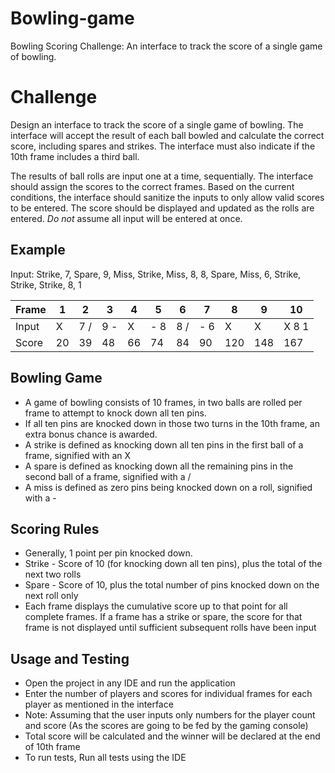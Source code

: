 # Bowling-game
Bowling Scoring Challenge: An interface to track the score of a single game of bowling.

# Challenge
Design an interface to track the score of a single game of bowling. The interface will accept the result of each ball bowled and calculate the correct score, including spares and strikes. The interface must also indicate if the 10th frame includes a third ball.

The results of ball rolls are input one at a time, sequentially. The interface should assign the scores to the correct frames. Based on the current conditions, the interface should sanitize the inputs to only allow valid scores to be entered. The score should be displayed and updated as the rolls are entered. *Do not* assume all input will be entered at once.

## Example
Input: Strike, 7, Spare, 9, Miss, Strike, Miss, 8, 8, Spare, Miss, 6, Strike, Strike, Strike, 8, 1

| Frame |  1 | 2  | 3  | 4  | 5  | 6  | 7 | 8 | 9 | 10 |
|---|---|---|---|---|---|---|---|---|---|---|
| Input| X  |  7 / |  9 - | X  | - 8  |  8 / |  - 6 |  X | X  |  X 8 1 |
|Score|  20 | 39  |  48 | 66  | 74  |  84 |  90 |  120 | 148  | 167  |

## Bowling Game
* A game of bowling consists of 10 frames, in two balls are rolled per frame to attempt to knock down all ten pins.
* If all ten pins are knocked down in those two turns in the 10th frame, an extra bonus chance is awarded.
* A strike is defined as knocking down all ten pins in the first ball of a frame, signified with an X
* A spare is defined as knocking down all the remaining pins in the second ball of a frame, signified with a /
* A miss is defined as zero pins being knocked down on a roll, signified with a -

## Scoring Rules
* Generally, 1 point per pin knocked down.
* Strike - Score of 10 (for knocking down all ten pins), plus the total of the next two rolls
* Spare - Score of 10, plus the total number of pins knocked down on the next roll only
* Each frame displays the cumulative score up to that point for all complete frames. If a frame has a strike or spare, the score for that frame is not displayed until sufficient subsequent rolls have been input

## Usage and Testing
* Open the project in any IDE and run the application
* Enter the number of players and scores for individual frames for each player as mentioned in the interface
* Note: Assuming that the user inputs only numbers for the player count and score (As the scores are going to be fed by the gaming console)
* Total score will be calculated and the winner will be declared at the end of 10th frame
* To run tests, Run all tests using the IDE
